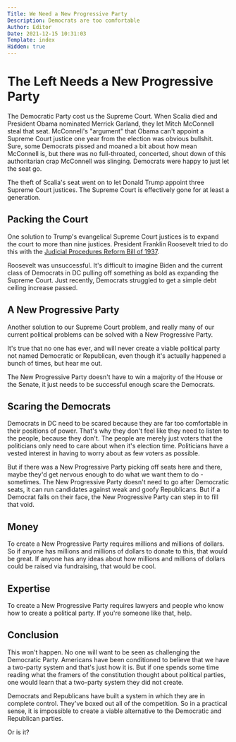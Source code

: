 ```yaml
---
Title: We Need a New Progressive Party
Description: Democrats are too comfortable
Author: Editor
Date: 2021-12-15 10:31:03
Template: index
Hidden: true
---
```

# The Left Needs a New Progressive Party
The Democratic Party cost us the Supreme Court. When Scalia died and President Obama nominated Merrick Garland, they let Mitch McConnell steal that seat. McConnell's "argument" that Obama can't appoint a Supreme Court justice one year from the election was obvious bullshit. Sure, some Democrats pissed and moaned a bit about how mean McConnell is, but there was no full-throated, concerted, shout down of this authoritarian crap McConnell was slinging. Democrats were happy to just let the seat go. 

The theft of Scalia's seat went on to let Donald Trump appoint three Supreme Court justices. The Supreme Court is effectively gone for at least a generation.

## Packing the Court
One solution to Trump's evangelical Supreme Court justices is to expand the court to more than nine justices. President Franklin Roosevelt tried to do this with the [Judicial Procedures Reform Bill of 1937](https://en.wikipedia.org/wiki/Judicial_Procedures_Reform_Bill_of_1937).

Roosevelt was unsuccessful. It's difficult to imagine Biden and the current class of Democrats in DC pulling off something as bold as expanding the Supreme Court. Just recently, Democrats struggled to get a simple debt ceiling increase passed.

## A New Progressive Party
Another solution to our Supreme Court problem, and really many of our current political problems can be solved with a New Progressive Party.

It's true that no one has ever, and will never create a viable political party not named Democratic or Republican, even though it's actually happened a bunch of times, but hear me out.

The New Progressive Party doesn't have to win a majority of the House or the Senate, it just needs to be successful enough scare the Democrats. 

## Scaring the Democrats
Democrats in DC need to be scared because they are far too comfortable in their positions of power. That's why they don't feel like they need to listen to the people, because they don't. The people are merely just voters that the politicians only need to care about when it's election time. Politicians have a vested interest in having to worry about as few voters as possible. 

But if there was a New Progressive Party picking off seats here and there, maybe they'd get nervous enough to do what we want them to do - sometimes. The New Progressive Party doesn't need to go after Democratic seats, it can run candidates against weak and goofy Republicans. But if a Democrat falls on their face, the New Progressive Party can step in to fill that void.

## Money
To create a New Progressive Party requires millions and millions of dollars. So if anyone has millions and millions of dollars to donate to this, that would be great. If anyone has any ideas about how millions and millions of dollars could be raised via fundraising, that would be cool.

## Expertise
To create a New Progressive Party requires lawyers and people who know how to create a political party. If you're someone like that, help.

## Conclusion
This won't happen. No one will want to be seen as challenging the Democratic Party. Americans have been conditioned to believe that we have a two-party system and that's just how it is. But if one spends some time reading what the framers of the constitution thought about political parties, one would learn that a two-party system they did not create.

Democrats and Republicans have built a system in which they are in complete control. They've boxed out all of the competition. So in a practical sense, it is impossible to create a viable alternative to the Democratic and Republican parties.

Or is it? 